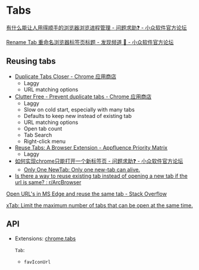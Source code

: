 # Tabs
[有什么能让人用得顺手的浏览器浏览进程管理 - 问题求助❓ - 小众软件官方论坛](https://meta.appinn.net/t/topic/39735)

[Rename Tab 重命名浏览器标签页标题 - 发现频道 🔎 - 小众软件官方论坛](https://meta.appinn.net/t/topic/24942)

## Reusing tabs
- [Duplicate Tabs Closer - Chrome 应用商店](https://chromewebstore.google.com/detail/duplicate-tabs-closer/gnmdbogfankgjepgglmmfmbnimcmcjle)
  - Laggy
  - URL matching options
- [Clutter Free - Prevent duplicate tabs - Chrome 应用商店](https://chromewebstore.google.com/detail/clutter-free-prevent-dupl/iipjdmnoigaobkamfhnojmglcdbnfaaf)
  - Laggy
  - Slow on cold start, especially with many tabs
  - Defaults to keep new instead of existing tab
  - URL matching options
  - Open tab count
  - Tab Search
  - Right-click menu
- [Reuse Tabs: A Browser Extension - Appfluence Priority Matrix](https://appfluence.com/reuse-tabs-a-browser-extension/)
  - Laggy
- [如何实现chrome只能打开一个新标签页 - 问题求助❓ - 小众软件官方论坛](https://meta.appinn.net/t/topic/38312)
  - [Only One NewTab: Only one new-tab can alive.](https://github.com/LightAPIs/only-one-newtab)
- [Is there a way to reuse existing tab instead of opening a new tab if the url is same? : r/ArcBrowser](https://www.reddit.com/r/ArcBrowser/comments/16boxam/is_there_a_way_to_reuse_existing_tab_instead_of/)

[Open URL's in MS Edge and reuse the same tab - Stack Overflow](https://stackoverflow.com/questions/72168254/open-urls-in-ms-edge-and-reuse-the-same-tab)

[xTab: Limit the maximum number of tabs that can be open at the same time.](https://chromewebstore.google.com/detail/xtab/amddgdnlkmohapieeekfknakgdnpbleb?hl=en)

## API
- Extensions: [chrome.tabs](https://developer.chrome.com/docs/extensions/reference/api/tabs)

  `Tab`:
  - `favIconUrl`